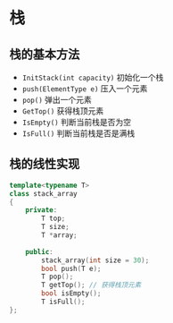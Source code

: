 # 栈

## 栈的基本方法

* `InitStack(int capacity)` 初始化一个栈
* `push(ElementType e)`  压入一个元素
* `pop()` 弹出一个元素
* `GetTop()` 获得栈顶元素
* `IsEmpty()` 判断当前栈是否为空
* `IsFull()` 判断当前栈是否是满栈

## 栈的线性实现

```cpp
template<typename T>
class stack_array
{
    private: 
        T top;
        T size;
        T *array;
  
    public:
        stack_array(int size = 30);
        bool push(T e);
        T pop();
        T getTop(); // 获得栈顶元素
        bool isEmpty();
        T isFull();
};
```
